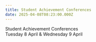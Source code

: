 ```yaml
---
title: Student Achievement Conferences
date: 2025-04-08T08:23:00.000Z
---
```

Student Achievement Conferences  
Tuesday 8 April & Wednesday 9 April
